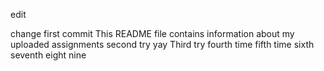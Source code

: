 edit

change
first commit
This README file contains information about my uploaded assignments
second try yay
Third try
fourth time
fifth time
sixth
seventh
eight
nine
